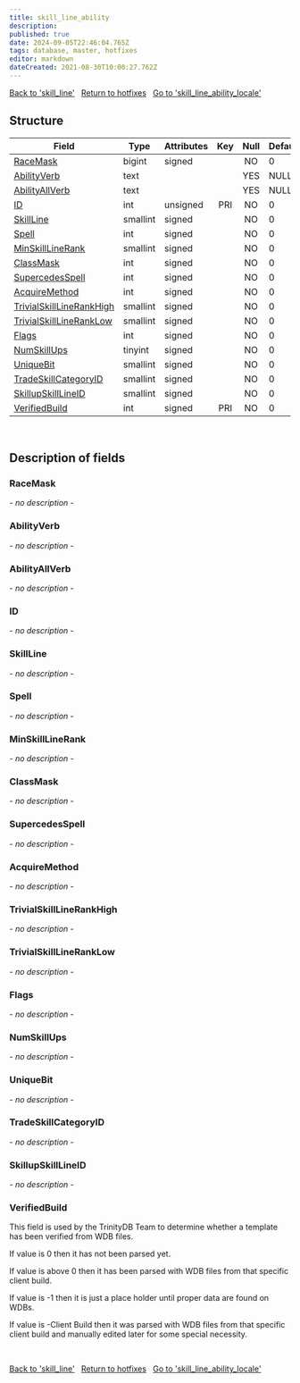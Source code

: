 ```yaml
---
title: skill_line_ability
description: 
published: true
date: 2024-09-05T22:46:04.765Z
tags: database, master, hotfixes
editor: markdown
dateCreated: 2021-08-30T10:00:27.762Z
---
```


<a href="https://trinitycore.info/en/database/master/hotfixes/skill_line" class="mt-5 v-btn v-btn--depressed v-btn--flat v-btn--outlined theme--light v-size--default darkblue--text text--lighten-3"><span class="v-btn__content"><i aria-hidden="true" class="v-icon notranslate v-icon--left mdi mdi-arrow-left theme--light"></i><span>Back to 'skill_line'</span></span></a>&nbsp;&nbsp;&nbsp;<a href="https://trinitycore.info/en/database/master/hotfixes/home" class="mt-5 v-btn v-btn--depressed v-btn--flat v-btn--outlined theme--light v-size--default darkblue--text text--lighten-3"><span class="v-btn__content"><i aria-hidden="true" class="v-icon notranslate v-icon--left mdi mdi-home-outline theme--light"></i><span>Return to hotfixes</span></span></a>&nbsp;&nbsp;&nbsp;<a href="https://trinitycore.info/en/database/master/hotfixes/skill_line_ability_locale" class="mt-5 v-btn v-btn--depressed v-btn--flat v-btn--outlined theme--light v-size--default darkblue--text text--lighten-3"><span class="v-btn__content"><span>Go to 'skill_line_ability_locale'</span><i aria-hidden="true" class="v-icon notranslate v-icon--right mdi mdi-arrow-right theme--light"></i></span></a>

## Structure

| Field | Type | Attributes | Key | Null | Default | Extra | Comment |
| --- | --- | --- | :---: | :---: | --- | --- | --- |
| [RaceMask](#racemask) | bigint | signed |  | NO | 0 |  |  |
| [AbilityVerb](#abilityverb) | text |  |  | YES | NULL |  |  |
| [AbilityAllVerb](#abilityallverb) | text |  |  | YES | NULL |  |  |
| [ID](#id-alt) | int | unsigned | PRI | NO | 0 |  |  |
| [SkillLine](#skillline) | smallint | signed |  | NO | 0 |  |  |
| [Spell](#spell) | int | signed |  | NO | 0 |  |  |
| [MinSkillLineRank](#minskilllinerank) | smallint | signed |  | NO | 0 |  |  |
| [ClassMask](#classmask) | int | signed |  | NO | 0 |  |  |
| [SupercedesSpell](#supercedesspell) | int | signed |  | NO | 0 |  |  |
| [AcquireMethod](#acquiremethod) | int | signed |  | NO | 0 |  |  |
| [TrivialSkillLineRankHigh](#trivialskilllinerankhigh) | smallint | signed |  | NO | 0 |  |  |
| [TrivialSkillLineRankLow](#trivialskilllineranklow) | smallint | signed |  | NO | 0 |  |  |
| [Flags](#flags) | int | signed |  | NO | 0 |  |  |
| [NumSkillUps](#numskillups) | tinyint | signed |  | NO | 0 |  |  |
| [UniqueBit](#uniquebit) | smallint | signed |  | NO | 0 |  |  |
| [TradeSkillCategoryID](#tradeskillcategoryid) | smallint | signed |  | NO | 0 |  |  |
| [SkillupSkillLineID](#skillupskilllineid) | smallint | signed |  | NO | 0 |  |  |
| [VerifiedBuild](#verifiedbuild) | int | signed | PRI | NO | 0 |  |  |
&nbsp;
## Description of fields

### RaceMask
*- no description -*
&nbsp;

### AbilityVerb
*- no description -*
&nbsp;

### AbilityAllVerb
*- no description -*
&nbsp;

### ID <!-- {#id-alt} -->
*- no description -*
&nbsp;

### SkillLine
*- no description -*
&nbsp;

### Spell
*- no description -*
&nbsp;

### MinSkillLineRank
*- no description -*
&nbsp;

### ClassMask
*- no description -*
&nbsp;

### SupercedesSpell
*- no description -*
&nbsp;

### AcquireMethod
*- no description -*
&nbsp;

### TrivialSkillLineRankHigh
*- no description -*
&nbsp;

### TrivialSkillLineRankLow
*- no description -*
&nbsp;

### Flags
*- no description -*
&nbsp;

### NumSkillUps
*- no description -*
&nbsp;

### UniqueBit
*- no description -*
&nbsp;

### TradeSkillCategoryID
*- no description -*
&nbsp;

### SkillupSkillLineID
*- no description -*
&nbsp;

### VerifiedBuild
This field is used by the TrinityDB Team to determine whether a template has been verified from WDB files.

If value is 0 then it has not been parsed yet.

If value is above 0 then it has been parsed with WDB files from that specific client build.

If value is -1 then it is just a place holder until proper data are found on WDBs.

If value is -Client Build then it was parsed with WDB files from that specific client build and manually edited later for some special necessity.

&nbsp;

<a href="https://trinitycore.info/en/database/master/hotfixes/skill_line" class="mt-5 v-btn v-btn--depressed v-btn--flat v-btn--outlined theme--light v-size--default darkblue--text text--lighten-3"><span class="v-btn__content"><i aria-hidden="true" class="v-icon notranslate v-icon--left mdi mdi-arrow-left theme--light"></i><span>Back to 'skill_line'</span></span></a>&nbsp;&nbsp;&nbsp;<a href="https://trinitycore.info/en/database/master/hotfixes/home" class="mt-5 v-btn v-btn--depressed v-btn--flat v-btn--outlined theme--light v-size--default darkblue--text text--lighten-3"><span class="v-btn__content"><i aria-hidden="true" class="v-icon notranslate v-icon--left mdi mdi-home-outline theme--light"></i><span>Return to hotfixes</span></span></a>&nbsp;&nbsp;&nbsp;<a href="https://trinitycore.info/en/database/master/hotfixes/skill_line_ability_locale" class="mt-5 v-btn v-btn--depressed v-btn--flat v-btn--outlined theme--light v-size--default darkblue--text text--lighten-3"><span class="v-btn__content"><span>Go to 'skill_line_ability_locale'</span><i aria-hidden="true" class="v-icon notranslate v-icon--right mdi mdi-arrow-right theme--light"></i></span></a>
